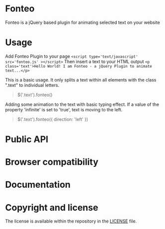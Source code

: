# Fonteo
Fonteo is a jQuery based plugin for animating selected text on your website


# Usage

Add Fonteo Plugin to your page `<script type='text/javascript' src='fonteo.js' ></script>`
Then insert a text to your HTML output `<p class='text'>Hello World! I am Fonteo - a jQuery Plugin to animate text...</p>`
 
This is a basic usage. It only splits a text within all elements with the class ".text" to individual letters.

> $('.text').fonteo()

Adding some animation to the text with basic typing effect. If a value of the property 'infinite' is set to 'true', text is moving to the left.

> $('.text').fonteo({ direction: 'left' })

# Public API

# Browser compatibility

# Documentation

# Copyright and license
The license is available within the repository in the [LICENSE](https://github.com/miso25/fonteo/blob/master/LICENSE.md) file.
